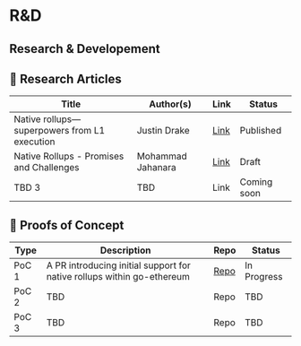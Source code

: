 # R&D

## Research & Developement

## 📄 Research Articles

| Title | Author(s) | Link | Status |
|-------|-----------|------|--------|
| Native rollups—superpowers from L1 execution | Justin Drake  | [Link](https://ethresear.ch/t/native-rollups-superpowers-from-l1-execution/21517) | Published |
| Native Rollups - Promises and Challenges | Mohammad Jahanara | [Link](https://hackmd.io/@BARWuOmDQpyNdHgzQz9HnA/HJwy6Cgq1l) | Draft |
| TBD 3 | TBD  | Link | Coming soon |



## 🧪 Proofs of Concept

| Type | Description | Repo | Status |
|------|-------------|-----------|--------|
| PoC 1 | A PR introducing initial support for native rollups within go-ethereum | [Repo](https://github.com/native-rollups/go-ethereum/pull/1) | In Progress |
| PoC 2 | TBD | Repo | TBD |
| PoC 3 | TBD | Repo | TBD |

